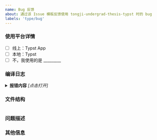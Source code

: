 ```yaml
---
name: Bug 反馈
about: 通过该 Issue 模板反馈使用 tongji-undergrad-thesis-typst 时的 bug
labels: 'type/bug'
---
```


### 使用平台详情

<!--在你所使用的平台上打勾，或填写你使用的平台-->

* [ ] 线上：Typst App
* [ ] 本地：Typst
* [ ] 不，我使用的是 _________

<!--此外，建议你在下方详细描述你所使用的工具，如编辑器与编译器类型等等-->

### 编译日志

<!--在下方贴出编译时输出的错误日志-->

<details><summary><b>报错内容</b> <i>[点击打开]</i></summary>
<div>

```log
# Paste your log here:
```

</div>
</details>

### 文件结构

<!--如果你修改了项目文件结构（例如：将 bib 文件从 bib 目录移出），还请在下方给出当前目录树。如果没有修改的话，还请删除本小节-->

```log

```

### 问题描述

<!--在下方填写你认为可能存在的问题。如果可以的话，还希望你能够给出你的建议和修改意见-->

### 其他信息

<!--这里用于写有关于上述 bug 的其他信息-->
